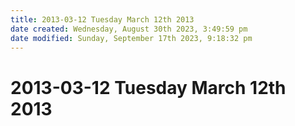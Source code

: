 ```yaml
---
title: 2013-03-12 Tuesday March 12th 2013
date created: Wednesday, August 30th 2023, 3:49:59 pm
date modified: Sunday, September 17th 2023, 9:18:32 pm
---
```


# 2013-03-12 Tuesday March 12th 2013
